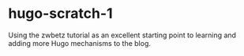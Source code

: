 # hugo-scratch-1

Using the zwbetz tutorial as an excellent starting point to learning and adding more Hugo mechanisms to the blog.
